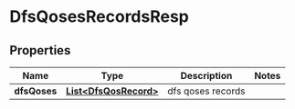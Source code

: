 # DfsQosesRecordsResp

## Properties
Name | Type | Description | Notes
------------ | ------------- | ------------- | -------------
**dfsQoses** | [**List&lt;DfsQosRecord&gt;**](DfsQosRecord.md) | dfs qoses records | 
